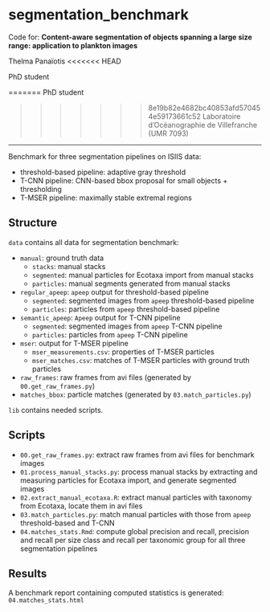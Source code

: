 
# segmentation_benchmark

Code for: **Content-aware segmentation of objects spanning a large size range: application to plankton images**

Thelma Panaïotis
<<<<<<< HEAD

PhD student

=======
PhD student
>>>>>>> 8e19b82e4682bc40853afd570454e59173661c52
Laboratoire d’Océanographie de Villefranche (UMR 7093)

***

Benchmark for three segmentation pipelines on ISIIS data:
- threshold-based pipeline: adaptive gray threshold
- T-CNN pipeline: CNN-based bbox proposal for small objects + thresholding 
- T-MSER pipeline: maximally stable extremal regions

## Structure

`data` contains all data for segmentation benchmark:
- `manual`: ground truth data
    - `stacks`: manual stacks
    - `segmented`: manual particles for Ecotaxa import from manual stacks
    - `particles`: manual segments generated from manual stacks
- `regular_apeep`: `apeep` output for threshold-based pipeline 
    - `segmented`: segmented images from `apeep` threshold-based pipeline 
    - `particles`: particles from `apeep` threshold-based pipeline 
- `semantic_apeep`: `Apeep` output for T-CNN pipeline 
    - `segmented`: segmented images from `apeep` T-CNN pipeline 
    - `particles`: particles from `apeep` T-CNN pipeline 
- `mser`: output for T-MSER pipeline   
    - `mser_measurements.csv`: properties of T-MSER particles
    - `mser_matches.csv`: matches of T-MSER particles with ground truth particles
- `raw_frames`: raw frames from avi files (generated by `00.get_raw_frames.py`)
- `matches_bbox`: particle matches (generated by `03.match_particles.py`)

`lib` contains needed scripts.

## Scripts
- `00.get_raw_frames.py`: extract raw frames from avi files for benchmark images
- `01.process_manual_stacks.py`: process manual stacks by extracting and measuring particles for Ecotaxa import, and generate segmented images
- `02.extract_manual_ecotaxa.R`: extract manual particles with taxonomy from Ecotaxa, locate them in avi files
- `03.match_particles.py`: match manual particles with those from `apeep` threshold-based and T-CNN
- `04.matches_stats.Rmd`: compute global precision and recall, precision and recall per size class and recall per taxonomic group for all three segmentation pipelines

## Results
A benchmark report containing computed statistics is generated: `04.matches_stats.html`
